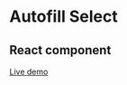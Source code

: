 # Autofill Select
## React component

[Live demo](https://htmlpreview.github.io/?https://github.com/GerardRodes/Autofill-Select/blob/master/build/index.html)
